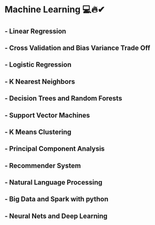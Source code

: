 # Machine Learning 💻🔥✔
 
## - Linear Regression
## - Cross Validation and Bias Variance Trade Off
## - Logistic Regression
## - K Nearest Neighbors
## - Decision Trees and Random Forests
## - Support Vector Machines
## - K Means Clustering
## - Principal Component Analysis
## - Recommender System
## - Natural Language Processing
## - Big Data and Spark with python
## - Neural Nets and Deep Learning 